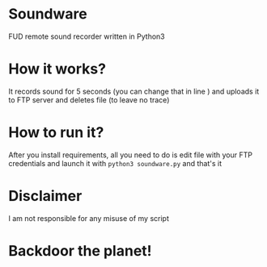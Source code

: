 # Soundware
FUD remote sound recorder written in Python3

# How it works?

It records sound for 5 seconds (you can change that in line  ) and uploads it to FTP server and deletes file (to leave no trace)

# How to run it?

After you install requirements, all you need to do is edit file with your FTP credentials and launch it with `python3 soundware.py` and that's it

# Disclaimer

I am not responsible for any misuse of my script

# Backdoor the planet!
